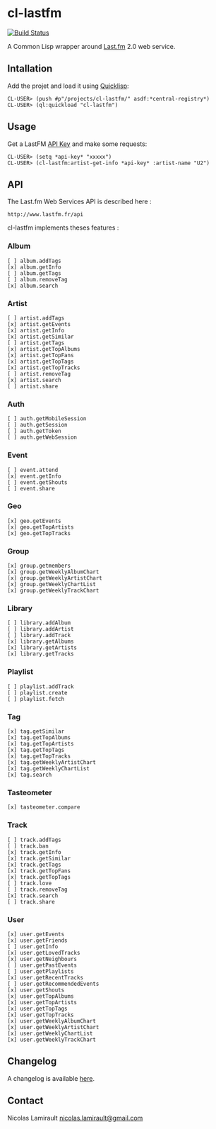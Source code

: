 # cl-lastfm

[![Build Status](http://img.shields.io/travis/nlamirault/cl-lastfm.svg)](https://travis-ci.org/nlamirault/cl-lastfm)

A Common Lisp wrapper around [Last.fm](http://www.last.fm) 2.0 web service.

## Intallation

Add the projet and load it using [Quicklisp](http://www.quicklisp.org):

    CL-USER> (push #p"/projects/cl-lastfm/" asdf:*central-registry*)
    CL-USER> (ql:quickload "cl-lastfm")

## Usage

Get a LastFM [API Key](http://www.lastfm.fr/api/accounts) and make some requests:

    CL-USER> (setq *api-key* "xxxxx")
    CL-USER> (cl-lastfm:artist-get-info *api-key* :artist-name "U2")

## API

The Last.fm Web Services API is described here :

    http://www.lastfm.fr/api

cl-lastfm implements theses features :

### Album

    [ ] album.addTags
	[x] album.getInfo
	[ ] album.getTags
	[ ] album.removeTag
	[x] album.search

### Artist

    [ ] artist.addTags
	[x] artist.getEvents
	[x] artist.getInfo
	[x] artist.getSimilar
	[ ] artist.getTags
	[x] artist.getTopAlbums
	[x] artist.getTopFans
	[x] artist.getTopTags
	[x] artist.getTopTracks
	[ ] artist.removeTag
	[x] artist.search
	[ ] artist.share

### Auth

	[ ] auth.getMobileSession
	[ ] auth.getSession
	[ ] auth.getToken
	[ ] auth.getWebSession

### Event

	[ ] event.attend
	[x] event.getInfo
	[ ] event.getShouts
	[ ] event.share

### Geo

	[x] geo.getEvents
	[x] geo.getTopArtists
	[x] geo.getTopTracks

### Group

	[x] group.getmembers
	[x] group.getWeeklyAlbumChart
	[x] group.getWeeklyArtistChart
	[x] group.getWeeklyChartList
	[x] group.getWeeklyTrackChart


### Library

	[ ] library.addAlbum
	[ ] library.addArtist
	[ ] library.addTrack
	[x] library.getAlbums
	[x] library.getArtists
	[x] library.getTracks

### Playlist

	[ ] playlist.addTrack
	[ ] playlist.create
	[ ] playlist.fetch

### Tag

	[x] tag.getSimilar
	[x] tag.getTopAlbums
	[x] tag.getTopArtists
	[x] tag.getTopTags
	[x] tag.getTopTracks
	[x] tag.getWeeklyArtistChart
	[x] tag.getWeeklyChartList
	[x] tag.search

### Tasteometer

	[x] tasteometer.compare

### Track

	[ ] track.addTags
	[ ] track.ban
	[x] track.getInfo
	[x] track.getSimilar
	[x] track.getTags
	[x] track.getTopFans
	[x] track.getTopTags
	[ ] track.love
	[ ] track.removeTag
	[x] track.search
	[ ] track.share

### User

	[x] user.getEvents
	[x] user.getFriends
	[ ] user.getInfo
	[x] user.getLovedTracks
	[x] user.getNeighbours
	[ ] user.getPastEvents
	[ ] user.getPlaylists
	[x] user.getRecentTracks
	[ ] user.getRecommendedEvents
	[x] user.getShouts
	[x] user.getTopAlbums
	[x] user.getTopArtists
	[x] user.getTopTags
	[x] user.getTopTracks
	[x] user.getWeeklyAlbumChart
	[x] user.getWeeklyArtistChart
	[x] user.getWeeklyChartList
	[x] user.getWeeklyTrackChart

## Changelog

A changelog is available [here](ChangeLog.md).


## Contact

Nicolas Lamirault <nicolas.lamirault@gmail.com>
